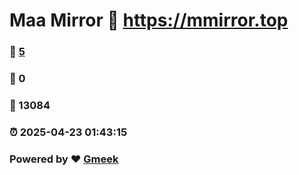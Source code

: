 # Maa Mirror :link: https://mmirror.top 
### :page_facing_up: [5](https://mmirror.top/tag.html) 
### :speech_balloon: 0 
### :hibiscus: 13084 
### :alarm_clock: 2025-04-23 01:43:15 
### Powered by :heart: [Gmeek](https://github.com/Meekdai/Gmeek)
